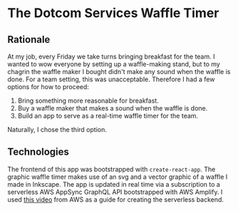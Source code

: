 # The Dotcom Services Waffle Timer

## Rationale

At my job, every Friday we take turns bringing breakfast for the team. I wanted to wow everyone by setting up a waffle-making stand, but to my chagrin the waffle maker I bought didn't make any sound when the waffle is done. For a team setting, this was unacceptable. Therefore I had a few options for how to proceed:

1. Bring something more reasonable for breakfast.
2. Buy a waffle maker that makes a sound when the waffle is done.
3. Build an app to serve as a real-time waffle timer for the team.

Naturally, I chose the third option.

## Technologies

The frontend of this app was bootstrapped with `create-react-app`. The graphic waffle timer makes use of an svg and a vector graphic of a waffle I made in Inkscape. The app is updated in real time via a subscription to a serverless AWS AppSync GraphQL API bootstrapped with AWS Amplify. I used [this video](https://www.youtube.com/watch?v=SnqABG8e9Zk) from AWS as a guide for creating the serverless backend.

